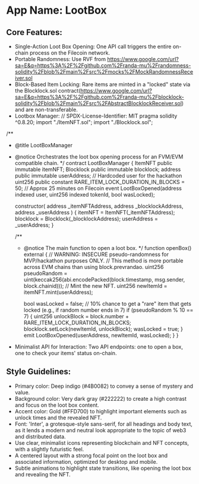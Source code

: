 # **App Name**: LootBox

## Core Features:

- Single-Action Loot Box Opening: One API call triggers the entire on-chain process on the Filecoin network.
- Portable Randomness: Use RVF from https://www.google.com/url?sa=E&q=https%3A%2F%2Fgithub.com%2Franda-mu%2Frandomness-solidity%2Fblob%2Fmain%2Fsrc%2Fmocks%2FMockRandomnessReceiver.sol
- Block-Based Item Locking: Rare items are minted in a "locked" state via the Blocklock.sol contract(https://www.google.com/url?sa=E&q=https%3A%2F%2Fgithub.com%2Franda-mu%2Fblocklock-solidity%2Fblob%2Fmain%2Fsrc%2FAbstractBlocklockReceiver.sol) and are non-transferable.
- Lootbox Manager: // SPDX-License-Identifier: MIT
pragma solidity ^0.8.20;
import "./ItemNFT.sol";
import "./Blocklock.sol";

/**
 * @title LootBoxManager
 * @notice Orchestrates the loot box opening process for an FVM/EVM compatible chain.
 */
contract LootBoxManager {
    ItemNFT public immutable itemNFT;
    Blocklock public immutable blocklock;
    address public immutable userAddress; // Hardcoded user for the hackathon
    uint256 public constant RARE_ITEM_LOCK_DURATION_IN_BLOCKS = 50; // Approx 25 minutes on Filecoin
    event LootBoxOpened(address indexed user, uint256 indexed tokenId, bool wasLocked);

    constructor(
        address _itemNFTAddress,
        address _blocklockAddress,
        address _userAddress
    ) {
        itemNFT = ItemNFT(_itemNFTAddress);
        blocklock = Blocklock(_blocklockAddress);
        userAddress = _userAddress;
    }

    /**
     * @notice The main function to open a loot box.
     */
    function openBox() external {
        // WARNING: INSECURE pseudo-randomness for MVP/hackathon purposes ONLY.
        // This method is more portable across EVM chains than using block.prevrandao.
        uint256 pseudoRandom = uint(keccak256(abi.encodePacked(block.timestamp, msg.sender, block.chainid)));
        // Mint the new NFT.
        uint256 newItemId = itemNFT.mint(userAddress);
        
        bool wasLocked = false;
        // 10% chance to get a "rare" item that gets locked (e.g., if random number ends in 7)
        if (pseudoRandom % 10 == 7) {
            uint256 unlockBlock = block.number + RARE_ITEM_LOCK_DURATION_IN_BLOCKS;
            blocklock.setLock(newItemId, unlockBlock);
            wasLocked = true;
        }
        emit LootBoxOpened(userAddress, newItemId, wasLocked);
    }
}
- Minimalist API for Interaction: Two API endpoints: one to open a box, one to check your items' status on-chain.

## Style Guidelines:

- Primary color: Deep indigo (#4B0082) to convey a sense of mystery and value.
- Background color: Very dark gray (#222222) to create a high contrast and focus on the loot box content.
- Accent color: Gold (#FFD700) to highlight important elements such as unlock times and the revealed NFT.
- Font: 'Inter', a grotesque-style sans-serif, for all headings and body text, as it lends a modern and neutral look appropriate to the topic of web3 and distributed data.
- Use clear, minimalist icons representing blockchain and NFT concepts, with a slightly futuristic feel.
- A centered layout with a strong focal point on the loot box and associated information, optimized for desktop and mobile.
- Subtle animations to highlight state transitions, like opening the loot box and revealing the NFT.